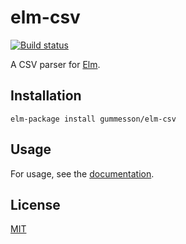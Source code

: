 # elm-csv

[![Build status][travis-img]][travis-url]

A CSV parser for [Elm][elm-lang].

## Installation

```
elm-package install gummesson/elm-csv
```

## Usage

For usage, see the [documentation][docs-url].

## License

[MIT][license-url]

[travis-img]: https://img.shields.io/travis/lovasoa/elm-csv.svg?style=flat-square
[travis-url]: https://travis-ci.org/lovasoa/elm-csv
[docs-url]: http://package.elm-lang.org/packages/lovasoa/elm-csv/latest/Csv
[license-url]: https://github.com/lovasoa/elm-csv/blob/master/LICENSE
[elm-lang]: http://elm-lang.org/
